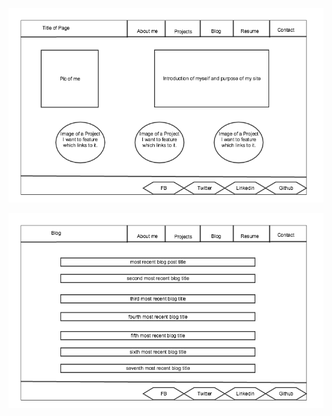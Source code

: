 ![My Website Index Wireframe](imgs/wireframe_index.png)

![My Blog Index Wireframe](imgs/wireframe_blog_index.png)